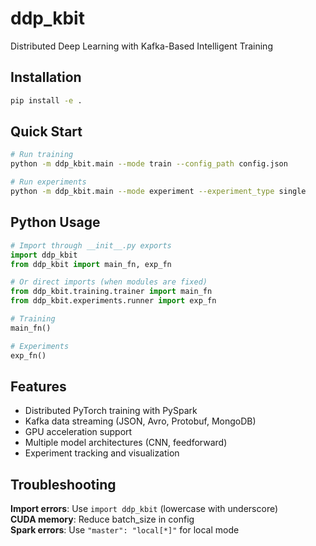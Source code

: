 # ddp_kbit

Distributed Deep Learning with Kafka-Based Intelligent Training

## Installation

```bash
pip install -e .
```

## Quick Start

```bash
# Run training
python -m ddp_kbit.main --mode train --config_path config.json

# Run experiments  
python -m ddp_kbit.main --mode experiment --experiment_type single
```

## Python Usage

```python
# Import through __init__.py exports
import ddp_kbit
from ddp_kbit import main_fn, exp_fn

# Or direct imports (when modules are fixed)
from ddp_kbit.training.trainer import main_fn
from ddp_kbit.experiments.runner import exp_fn

# Training
main_fn()

# Experiments
exp_fn()
```
## Features

- Distributed PyTorch training with PySpark
- Kafka data streaming (JSON, Avro, Protobuf, MongoDB)
- GPU acceleration support
- Multiple model architectures (CNN, feedforward)
- Experiment tracking and visualization

## Troubleshooting

**Import errors**: Use `import ddp_kbit` (lowercase with underscore)  
**CUDA memory**: Reduce batch_size in config  
**Spark errors**: Use `"master": "local[*]"` for local mode